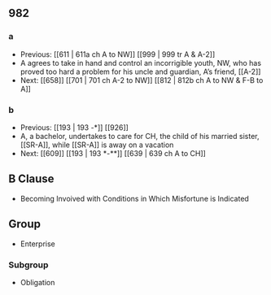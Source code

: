 ## 982
### a
- Previous: [[611 | 611a ch A to NW]] [[999 | 999 tr A &amp; A-2]] 
- A agrees to take in hand and control an incorrigible youth, NW, who has proved too hard a problem for his uncle and guardian, A’s friend, [[A-2]]
- Next: [[658]] [[701 | 701 ch A-2 to NW]] [[812 | 812b ch A to NW &amp; F-B to A]] 

### b
- Previous: [[193 | 193 -*]] [[926]] 
- A, a bachelor, undertakes to care for CH, the child of his married sister, [[SR-A]], while [[SR-A]] is away on a vacation
- Next: [[609]] [[193 | 193 *-**]] [[639 | 639 ch A to CH]] 

## B Clause
- Becoming Invoived with Conditions in Which Misfortune is Indicated

## Group
- Enterprise

### Subgroup
- Obligation

